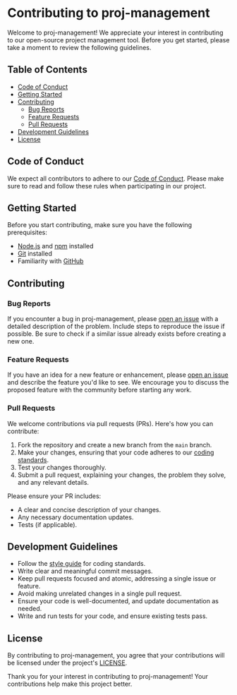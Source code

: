 # Contributing to proj-management

Welcome to proj-management! We appreciate your interest in contributing to our open-source project management tool. Before you get started, please take a moment to review the following guidelines.

## Table of Contents

- [Code of Conduct](#code-of-conduct)
- [Getting Started](#getting-started)
- [Contributing](#contributing)
  - [Bug Reports](#bug-reports)
  - [Feature Requests](#feature-requests)
  - [Pull Requests](#pull-requests)
- [Development Guidelines](#development-guidelines)
- [License](#license)

## Code of Conduct

We expect all contributors to adhere to our [Code of Conduct](CODE_OF_CONDUCT.md). Please make sure to read and follow these rules when participating in our project.

## Getting Started

Before you start contributing, make sure you have the following prerequisites:

- [Node.js](https://nodejs.org/) and [npm](https://www.npmjs.com/) installed
- [Git](https://git-scm.com/) installed
- Familiarity with [GitHub](https://github.com/)

## Contributing

### Bug Reports

If you encounter a bug in proj-management, please [open an issue](https://github.com/yourusername/proj-management/issues/new) with a detailed description of the problem. Include steps to reproduce the issue if possible. Be sure to check if a similar issue already exists before creating a new one.

### Feature Requests

If you have an idea for a new feature or enhancement, please [open an issue](https://github.com/yourusername/proj-management/issues/new) and describe the feature you'd like to see. We encourage you to discuss the proposed feature with the community before starting any work.

### Pull Requests

We welcome contributions via pull requests (PRs). Here's how you can contribute:

1. Fork the repository and create a new branch from the `main` branch.
2. Make your changes, ensuring that your code adheres to our [coding standards](#development-guidelines).
3. Test your changes thoroughly.
4. Submit a pull request, explaining your changes, the problem they solve, and any relevant details.

Please ensure your PR includes:

- A clear and concise description of your changes.
- Any necessary documentation updates.
- Tests (if applicable).

## Development Guidelines

- Follow the [style guide](LINK-TO-YOUR-STYLE-GUIDE.md) for coding standards.
- Write clear and meaningful commit messages.
- Keep pull requests focused and atomic, addressing a single issue or feature.
- Avoid making unrelated changes in a single pull request.
- Ensure your code is well-documented, and update documentation as needed.
- Write and run tests for your code, and ensure existing tests pass.

## License

By contributing to proj-management, you agree that your contributions will be licensed under the project's [LICENSE](LICENSE.md).

Thank you for your interest in contributing to proj-management! Your contributions help make this project better.
